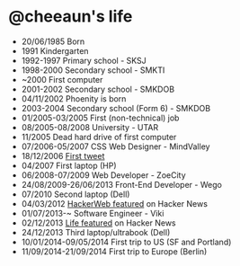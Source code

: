 @cheeaun's life
===============

- 20/06/1985 Born
- 1991 Kindergarten
- 1992-1997 Primary school - SKSJ
- 1998-2000 Secondary school - SMKTI
- ~2000 First computer
- 2001-2002 Secondary school - SMKDOB
- 04/11/2002 Phoenity is born
- 2003-2004 Secondary school (Form 6) - SMKDOB
- 01/2005-03/2005 First (non-technical) job
- 08/2005-08/2008 University - UTAR
- 11/2005 Dead hard drive of first computer
- 07/2006-05/2007 CSS Web Designer - MindValley
- 18/12/2006 [First tweet](https://twitter.com/cheeaun/status/1298723)
- 04/2007 First laptop (HP)
- 06/2008-07/2009 Web Developer - ZoeCity
- 24/08/2009-26/06/2013 Front-End Developer - Wego
- 07/2010 Second laptop (Dell)
- 04/03/2012 [HackerWeb featured](https://news.ycombinator.com/item?id=3662709) on Hacker News
- 01/07/2013-~ Software Engineer - Viki
- 02/12/2013 [Life featured](https://news.ycombinator.com/item?id=6833565) on Hacker News
- 24/12/2013 Third laptop/ultrabook (Dell)
- 10/01/2014-09/05/2014 First trip to US (SF and Portland)
- 11/09/2014-21/09/2014 First trip to Europe (Berlin)
